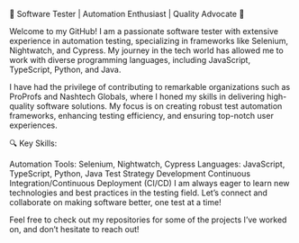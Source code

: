 🌟 Software Tester | Automation Enthusiast | Quality Advocate 🌟

Welcome to my GitHub! I am a passionate software tester with extensive experience in automation testing, specializing in frameworks like Selenium, Nightwatch, and Cypress. My journey in the tech world has allowed me to work with diverse programming languages, including JavaScript, TypeScript, Python, and Java.

I have had the privilege of contributing to remarkable organizations such as ProProfs and Nashtech Globals, where I honed my skills in delivering high-quality software solutions. My focus is on creating robust test automation frameworks, enhancing testing efficiency, and ensuring top-notch user experiences.

🔍 Key Skills:

Automation Tools: Selenium, Nightwatch, Cypress
Languages: JavaScript, TypeScript, Python, Java
Test Strategy Development
Continuous Integration/Continuous Deployment (CI/CD)
I am always eager to learn new technologies and best practices in the testing field. Let’s connect and collaborate on making software better, one test at a time!

Feel free to check out my repositories for some of the projects I’ve worked on, and don’t hesitate to reach out!
